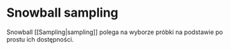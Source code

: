 # Snowball sampling
Snowball [[Sampling|sampling]]  polega na wyborze próbki na podstawie po prostu ich dostępności.